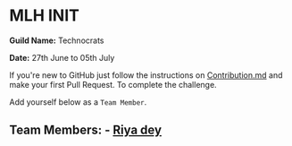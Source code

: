 # MLH INIT 

**Guild Name:** Technocrats

**Date:** 27th June to 05th July

If you're new to GitHub just follow the instructions on [Contribution.md](https://github.com/imanishbarnwal/mlh-init/blob/master/Contribution.md) and make your first Pull Request. To complete the challenge.

Add yourself below as a `Team Member`.

## Team Members: - [Riya dey](https://github.com/Riya792)

